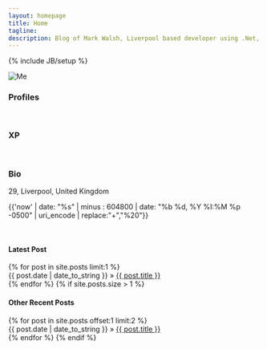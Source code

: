 ```yaml
---
layout: homepage
title: Home
tagline: 
description: Blog of Mark Walsh, Liverpool based developer using .Net, Javascript
---
```

{% include JB/setup %}


<div class="row text-center">
  <img src="{{ BASE_PATH }}/images/me.png" alt="Me" />
  <br>
  <h3>Profiles</h3>
  <a class="devicon-link" href="http://stackoverflow.com/users/1001408/mark-walsh"><span class="devicons devicons-stackoverflow"></span></a>
  <a class="devicon-link" href="https://github.com/markwalsh-liverpool"><span class="devicons devicons-github_badge"></span></a>
  <br>
  <h3>XP</h3>
  <span title=".Net" class="devicons devicons-netmagazine"></span>
  <span title="Visual Studio" class="devicons devicons-visualstudio"></span>
  <span title="AWS" class="devicons devicons-aws"></span>
  <span title="MSSQL" class="devicons devicons-msql_server"></span>
  <span title="Ember" class="devicons devicons-ember"></span>
  <span title="Node" class="devicons devicons-nodejs"></span>
  <span title="Github" class="devicons devicons-github_full"></span>
  <span title="MongoDb" class="devicons devicons-mongodb"></span>
  <span title="Ruby" class="devicons devicons-ruby_rough"></span>
  <span title="Responsive Design" class="devicons devicons-responsive"></span>
  <span title="NPM" class="devicons devicons-npm"></span>
  <span title="Gulp" class="devicons devicons-gulp"></span>
  <span title="Bower" class="devicons devicons-bower"></span>
  <span title="Grunt" class="devicons devicons-grunt"></span>
  <span title="Jekyll" class="devicons devicons-jekyll_small"></span>
  <span title="HTML5" class="devicons devicons-html5"></span>
  <span title="CSS3" class="devicons devicons-css3_full"></span>
  <span title="Bootstrap" class="devicons devicons-bootstrap"></span>
  <span title="Javascript" class="devicons devicons-javascript"></span>
  <span title="JQuery" class="devicons devicons-jquery"></span>
  <span title="AngularJS" class="devicons devicons-angular"></span>
  <span title="Redis" class="devicons devicons-redis"></span>
  <br>
  <h3>Bio</h3>
  <p>29, Liverpool, United Kingdom</p>
  <p>{{'now' | date: "%s" | minus : 604800 | date: "%b %d, %Y %I:%M %p -0500" | uri_encode | replace:"+","%20"}}</p>
  <br>	
  <ul style="padding: 0 !important;margin: 0 !important;list-style-type: none;">
		<h4>Latest Post</h4>
		{% for post in site.posts limit:1 %}
			<li><span>{{ post.date | date_to_string }}</span> &raquo; <a href="{{ BASE_PATH }}{{ post.url }}">{{ post.title }}</a></li>
		{% endfor %}
    {% if site.posts.size > 1 %}
    <h4>Other Recent Posts</h4>
  		{% for post in site.posts offset:1 limit:2 %}
  			<li><span>{{ post.date | date_to_string }}</span> &raquo; <a href="{{ BASE_PATH }}{{ post.url }}">{{ post.title }}</a></li>
  		{% endfor %}
		{% endif %}
	</ul>
</div>

